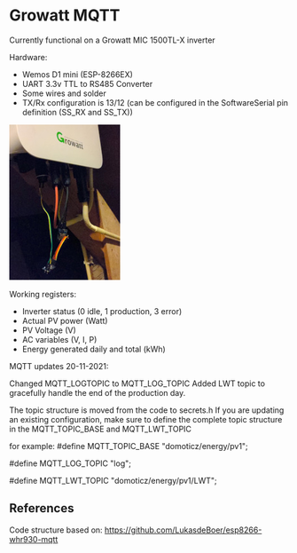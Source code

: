# Growatt MQTT
Currently functional on a Growatt MIC 1500TL-X inverter 

Hardware:
- Wemos D1 mini (ESP-8266EX)
- UART 3.3v TTL to RS485 Converter
- Some wires and solder
- TX/Rx configuration is 13/12 (can be configured in the SoftwareSerial pin definition (SS_RX and SS_TX))

![Proto stage](/Images/Growatt_inverter.jpeg?raw=true)


Working registers:

- Inverter status (0 idle, 1 production, 3 error)
- Actual PV power (Watt) 
- PV Voltage (V)
- AC variables (V, I, P) 
- Energy generated daily and total (kWh)

MQTT updates 20-11-2021:

Changed MQTT_LOGTOPIC to MQTT_LOG_TOPIC
Added LWT topic to gracefully handle the end of the production day.

The topic structure is moved from the code to secrets.h
If you are updating an existing configuration, make sure to define the complete topic structure in the MQTT_TOPIC_BASE and MQTT_LWT_TOPIC

for example:
#define MQTT_TOPIC_BASE "domoticz/energy/pv1";

#define MQTT_LOG_TOPIC "log";

#define MQTT_LWT_TOPIC "domoticz/energy/pv1/LWT";

## References
Code structure based on: https://github.com/LukasdeBoer/esp8266-whr930-mqtt
